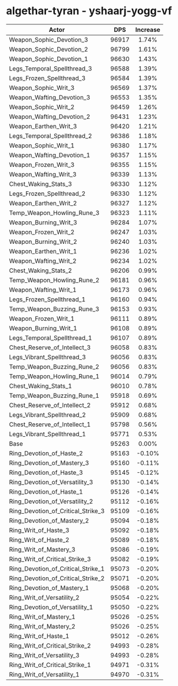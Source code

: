 # algethar-tyran - yshaarj-yogg-vf
| Actor | DPS | Increase |
|---|:---:|:---:|
|Weapon_Sophic_Devotion_3|96917|1.74%|
|Weapon_Sophic_Devotion_2|96799|1.61%|
|Weapon_Sophic_Devotion_1|96630|1.43%|
|Legs_Temporal_Spellthread_3|96588|1.39%|
|Legs_Frozen_Spellthread_3|96584|1.39%|
|Weapon_Sophic_Writ_3|96569|1.37%|
|Weapon_Wafting_Devotion_3|96553|1.35%|
|Weapon_Sophic_Writ_2|96459|1.26%|
|Weapon_Wafting_Devotion_2|96431|1.23%|
|Weapon_Earthen_Writ_3|96420|1.21%|
|Legs_Temporal_Spellthread_2|96386|1.18%|
|Weapon_Sophic_Writ_1|96380|1.17%|
|Weapon_Wafting_Devotion_1|96357|1.15%|
|Weapon_Frozen_Writ_3|96355|1.15%|
|Weapon_Wafting_Writ_3|96339|1.13%|
|Chest_Waking_Stats_3|96330|1.12%|
|Legs_Frozen_Spellthread_2|96330|1.12%|
|Weapon_Earthen_Writ_2|96327|1.12%|
|Temp_Weapon_Howling_Rune_3|96323|1.11%|
|Weapon_Burning_Writ_3|96284|1.07%|
|Weapon_Frozen_Writ_2|96247|1.03%|
|Weapon_Burning_Writ_2|96240|1.03%|
|Weapon_Earthen_Writ_1|96236|1.02%|
|Weapon_Wafting_Writ_2|96234|1.02%|
|Chest_Waking_Stats_2|96206|0.99%|
|Temp_Weapon_Howling_Rune_2|96181|0.96%|
|Weapon_Wafting_Writ_1|96173|0.96%|
|Legs_Frozen_Spellthread_1|96160|0.94%|
|Temp_Weapon_Buzzing_Rune_3|96153|0.93%|
|Weapon_Frozen_Writ_1|96111|0.89%|
|Weapon_Burning_Writ_1|96108|0.89%|
|Legs_Temporal_Spellthread_1|96107|0.89%|
|Chest_Reserve_of_Intellect_3|96058|0.83%|
|Legs_Vibrant_Spellthread_3|96056|0.83%|
|Temp_Weapon_Buzzing_Rune_2|96056|0.83%|
|Temp_Weapon_Howling_Rune_1|96014|0.79%|
|Chest_Waking_Stats_1|96010|0.78%|
|Temp_Weapon_Buzzing_Rune_1|95918|0.69%|
|Chest_Reserve_of_Intellect_2|95912|0.68%|
|Legs_Vibrant_Spellthread_2|95909|0.68%|
|Chest_Reserve_of_Intellect_1|95798|0.56%|
|Legs_Vibrant_Spellthread_1|95771|0.53%|
|Base|95263|0.00%|
|Ring_Devotion_of_Haste_2|95163|-0.10%|
|Ring_Devotion_of_Mastery_3|95160|-0.11%|
|Ring_Devotion_of_Haste_3|95145|-0.12%|
|Ring_Devotion_of_Versatility_3|95130|-0.14%|
|Ring_Devotion_of_Haste_1|95126|-0.14%|
|Ring_Devotion_of_Versatility_2|95112|-0.16%|
|Ring_Devotion_of_Critical_Strike_3|95109|-0.16%|
|Ring_Devotion_of_Mastery_2|95094|-0.18%|
|Ring_Writ_of_Haste_3|95092|-0.18%|
|Ring_Writ_of_Haste_2|95089|-0.18%|
|Ring_Writ_of_Mastery_3|95086|-0.19%|
|Ring_Writ_of_Critical_Strike_3|95082|-0.19%|
|Ring_Devotion_of_Critical_Strike_1|95073|-0.20%|
|Ring_Devotion_of_Critical_Strike_2|95071|-0.20%|
|Ring_Devotion_of_Mastery_1|95068|-0.20%|
|Ring_Writ_of_Versatility_2|95054|-0.22%|
|Ring_Devotion_of_Versatility_1|95050|-0.22%|
|Ring_Writ_of_Mastery_1|95026|-0.25%|
|Ring_Writ_of_Mastery_2|95026|-0.25%|
|Ring_Writ_of_Haste_1|95012|-0.26%|
|Ring_Writ_of_Critical_Strike_2|94993|-0.28%|
|Ring_Writ_of_Versatility_3|94993|-0.28%|
|Ring_Writ_of_Critical_Strike_1|94971|-0.31%|
|Ring_Writ_of_Versatility_1|94970|-0.31%|
